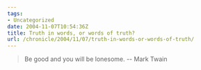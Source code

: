 ```yaml
---
tags:
- Uncategorized
date: 2004-11-07T10:54:36Z
title: Truth in words, or words of truth?
url: /chronicle/2004/11/07/truth-in-words-or-words-of-truth/
---
```


> Be good and you will be lonesome. -- Mark Twain
